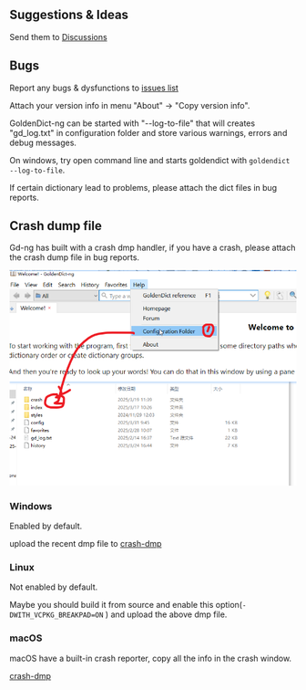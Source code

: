 ## Suggestions & Ideas

Send them to [Discussions](https://github.com/xiaoyifang/goldendict/discussions)

## Bugs

Report any bugs & dysfunctions to [issues list](<https://github.com/xiaoyifang/goldendict/issues>)

Attach your version info in menu "About" -> "Copy version info".

GoldenDict-ng can be started with "--log-to-file" that will creates "gd_log.txt" in configuration folder and store various warnings, errors and debug messages.

On windows, try open command line and starts goldendict with `goldendict --log-to-file`.

If certain dictionary lead to problems, please attach the dict files in bug reports.

## Crash dump file

Gd-ng has built with a crash dmp handler, if you have a crash, please attach the crash dump file in bug reports.

![alt text](img/crash-dmp.png)

### Windows

Enabled by default.

upload the recent dmp file to [crash-dmp](https://github.com/xiaoyifang/goldendict/issues/new?assignees=&labels=crash-dmp&template=bug_report.md&title=crash-dmp-file)

### Linux

Not enabled by default.

Maybe you should build it from source and enable this option(`-DWITH_VCPKG_BREAKPAD=ON` ) and upload the above dmp file.

### macOS

macOS have a built-in crash reporter, copy all the info in the crash window.

[crash-dmp](https://github.com/xiaoyifang/goldendict/issues/new?assignees=&labels=crash-dmp&template=bug_report.md&title=crash-dmp-file)
